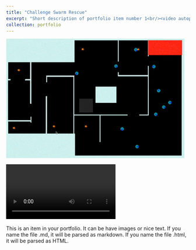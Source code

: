 ```yaml
---
title: "Challenge Swarm Rescue"
excerpt: "Short description of portfolio item number 1<br/><video autoplay muted loop width=300px src='/images/projects/challenge_swarm_rescue/debug.mp4'>"
collection: portfolio
---
```


![name](/images/projects/challenge_swarm_rescue/swarm_rescue_play.gif)

<video autoplay loop src="/images/projects/challenge_swarm_rescue/debug.mp4"></video>

This is an item in your portfolio. It can be have images or nice text. If you name the file .md, it will be parsed as markdown. If you name the file .html, it will be parsed as HTML. 
